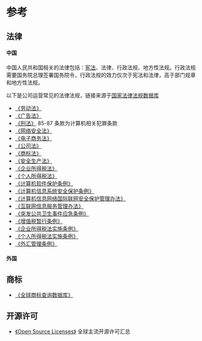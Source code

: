 # 参考

## 法律

#### 中国

中国人民共和国相关的法律包括：[宪法](https://flk.npc.gov.cn/detail2.html?MmM5MDlmZGQ2NzhiZjE3OTAxNjc4YmY1YTQ4MzAwNGI%3D)、法律、行政法规、地方性法规。行政法规需要国务院总理签署国务院令，行政法规的效力仅次于宪法和法律，高于部门规章和地方性法规。

以下是公司运营常见的法律法规，链接来源于[国家法律法规数据库](https://flk.npc.gov.cn/)

* [《劳动法》](https://flk.npc.gov.cn/detail2.html?ZmY4MDgwODE2ZjEzNWY0NjAxNmYyMGYxNmVlMTE3Mzc%3D)
* [《广告法》](https://flk.npc.gov.cn/detail2.html?ZmY4MDgwODE2ZjEzNWY0NjAxNmYxY2Y4ZGEzNzEyMjg%3D)
* [《刑法》](https://flk.npc.gov.cn/detail2.html?MmM5MDlmZGQ2NzhiZjE3OTAxNjc4YmY2OTIyNTA0YmY%3D)  85-87 条款为计算机相关犯罪条款
* [《网络安全法》](https://flk.npc.gov.cn/detail2.html?MmM5MDlmZGQ2NzhiZjE3OTAxNjc4YmY4Mjc2ZjA5M2Q%3D)
* [《电子商务法》](https://flk.npc.gov.cn/detail2.html?MmM5MDlmZGQ2NzhiZjE3OTAxNjc4YmY4YWYwNTBiODE%3D)
* [《公司法》](https://flk.npc.gov.cn/detail2.html?ZmY4MDgwODE2ZjEzNWY0NjAxNmYxY2M5OGFkODExMzQ%3D)
* [《商标法》](https://flk.npc.gov.cn/detail2.html?ZmY4MDgwODE2ZjEzNWY0NjAxNmYyMTc2NDU0NTFiMzU%3D)
* [《安全生产法》](https://flk.npc.gov.cn/detail2.html?MmM5MDlmZGQ2NzhiZjE3OTAxNjc4YmY3NmU5OTA3MzU%3D)
* [《企业所得税法》](https://flk.npc.gov.cn/detail2.html?ZmY4MDgwODE2ZjEzNWY0NjAxNmYyMTA2YWNkMTE3ODQ%3D)
* [《个人所得税法》](https://flk.npc.gov.cn/detail2.html?MmM5MDlmZGQ2NzhiZjE3OTAxNjc4YmY3MjRiZDA2MDk%3D)
* [《计算机软件保护条例》](https://flk.npc.gov.cn/detail2.html?ZmY4MDgwODE2ZjNjYmIzYzAxNmY0MDRiZTRhZjAyYWQ%3D)
* [《计算机信息系统安全保护条例》](https://flk.npc.gov.cn/detail2.html?ZmY4MDgwODE2ZjNjYmIzYzAxNmY0MTI4ZGVhNDFhNWI%3D)
* [《计算机信息网络国际联网安全保护管理办法》](https://flk.npc.gov.cn/detail2.html?ZmY4MDgwODE2ZjNjYmIzYzAxNmY0MGRkYTNkZDA4MmY%3D)
* [《互联网信息服务管理办法》](https://flk.npc.gov.cn/detail2.html?ZmY4MDgwODE2ZjNjYmIzYzAxNmY0MTE4ZTQ3NjE2ZjE%3D)
* [《突发公共卫生事件应急条例》](https://flk.npc.gov.cn/detail2.html?ZmY4MDgwODE2ZjNjYmIzYzAxNmY0MGQ2ZmQzYzA2YTA%3D)
* [《增值税暂行条例》](https://flk.npc.gov.cn/detail2.html?ZmY4MDgwODE2ZjNjYmIzYzAxNmY0MTE4NGY5YjE2ZDA%3D)
* [《企业所得税法实施条例》](https://flk.npc.gov.cn/detail2.html?ZmY4MDgwODE2ZjNlOTc4NDAxNmY0MjA5OTY4NzAzMGE%3D)
* [《个人所得税法实施条例》](https://flk.npc.gov.cn/detail2.html?ZmY4MDgwODE2ZjNjYmIzYzAxNmY0MTIyZDhkOTE5NGI%3D)
* [《外汇管理条例》](https://flk.npc.gov.cn/detail2.html?ZmY4MDgwODE2ZjNjYmIzYzAxNmY0MDQxNTk2YjAxZjE%3D)


#### 外国

## 商标

* [《全球商标查询数据库》](https://www3.wipo.int/branddb/en)

## 开源许可

* [《Open Source Licenses》](https://www3.wipo.int/branddb/en) 全球主流开源许可汇总



